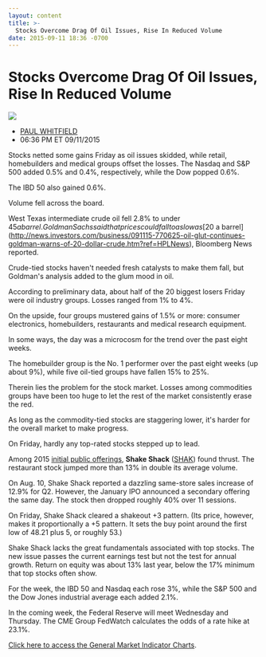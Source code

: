 ```yaml
---
layout: content
title: >-
  Stocks Overcome Drag Of Oil Issues, Rise In Reduced Volume
date: 2015-09-11 18:36 -0700
---
```



Stocks Overcome Drag Of Oil Issues, Rise In Reduced Volume
===========================================================


![](https://www.investors.com/wp-content/uploads/ibd-migrated-images/MPv_150914_635775807658734959.png)

* [PAUL WHITFIELD](https://www.investors.com/author/whitfieldp/ "Posts by PAUL WHITFIELD")
* 06:36 PM ET 09/11/2015




  

Stocks netted some gains Friday as oil issues skidded, while retail, homebuilders and medical groups offset the losses. The Nasdaq and S&P 500 added 0.5% and 0.4%, respectively, while the Dow popped 0.6%.

  

The IBD 50 also gained 0.6%.

  

Volume fell across the board.

  

West Texas intermediate crude oil fell 2.8% to under $45 a barrel. Goldman Sachs said that prices could fall to as low as [$20 a barrel](http://news.investors.com/business/091115-770625-oil-glut-continues-goldman-warns-of-20-dollar-crude.htm?ref=HPLNews), Bloomberg News reported.

  

Crude-tied stocks haven't needed fresh catalysts to make them fall, but Goldman's analysis added to the glum mood in oil.

  

According to preliminary data, about half of the 20 biggest losers Friday were oil industry groups. Losses ranged from 1% to 4%.

  

On the upside, four groups mustered gains of 1.5% or more: consumer electronics, homebuilders, restaurants and medical research equipment.

  

In some ways, the day was a microcosm for the trend over the past eight weeks.

  

The homebuilder group is the No. 1 performer over the past eight weeks (up about 9%), while five oil-tied groups have fallen 15% to 25%.

  

Therein lies the problem for the stock market. Losses among commodities groups have been too huge to let the rest of the market consistently erase the red.

  

As long as the commodity-tied stocks are staggering lower, it's harder for the overall market to make progress.

  

On Friday, hardly any top-rated stocks stepped up to lead.

  

Among 2015 [initial public offerings](http://news.investors.com/iponews.htm), **Shake Shack** ([SHAK](https://research.investors.com/quote.aspx?symbol=SHAK)) found thrust. The restaurant stock jumped more than 13% in double its average volume.

  

On Aug. 10, Shake Shack reported a dazzling same-store sales increase of 12.9% for Q2. However, the January IPO announced a secondary offering the same day. The stock then dropped roughly 40% over 11 sessions.

  

On Friday, Shake Shack cleared a shakeout +3 pattern. (Its price, however, makes it proportionally a +5 pattern. It sets the buy point around the first low of 48.21 plus 5, or roughly 53.)

  

Shake Shack lacks the great fundamentals associated with top stocks. The new issue passes the current earnings test but not the test for annual growth. Return on equity was about 13% last year, below the 17% minimum that top stocks often show.

  

For the week, the IBD 50 and Nasdaq each rose 3%, while the S&P 500 and the Dow Jones industrial average each added 2.1%.

  

In the coming week, the Federal Reserve will meet Wednesday and Thursday. The CME Group FedWatch calculates the odds of a rate hike at 23.1%.

  

[Click here to access the General Market Indicator Charts](https://www.investors.com/pdf/GMI_091415.pdf).




